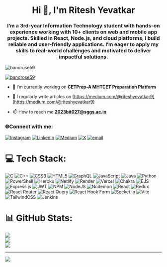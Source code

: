 <h1 align="center">Hi 👋, I'm Ritesh Yevatkar</h1>
<h3 align="center">I’m a 3rd-year Information Technology student with hands-on experience working with 10+ clients on web and mobile app projects. Skilled in React, Node.js, and cloud platforms, I build reliable and user-friendly applications. I’m eager to apply my skills to real-world challenges and motivated to deliver impactful solutions.</h3>

<p align="left"> <img src="https://komarev.com/ghpvc/?username=bandrose59&label=Profile%20views&color=0e75b6&style=flat" alt="bandrose59" /> </p>

<p align="left"> <a href="https://github.com/ryo-ma/github-profile-trophy"><img src="https://github-profile-trophy.vercel.app/?username=bandrose59" alt="bandrose59" /></a> </p>

- 🔭 I’m currently working on **CETPrep-A MHTCET Preparation Platform**

- 📝 I regularly write articles on [https://medium.com/@riteshyevatkar9](https://medium.com/@riteshyevatkar9)

- 📫 How to reach me **2023bit027@sggs.ac.in**


<h3 align="left"> 🌐Connect with me:</h3>
<p align="left">


[![Instagram](https://img.shields.io/badge/Instagram-%23E4405F.svg?logo=Instagram&logoColor=white)](https://instagram.com/ritesh.yevatkar) [![LinkedIn](https://img.shields.io/badge/LinkedIn-%230077B5.svg?logo=linkedin&logoColor=white)](https://linkedin.com/in/riteshyevatkar) [![Medium](https://img.shields.io/badge/Medium-12100E?logo=medium&logoColor=white)](https://medium.com/@riteshyevatkar9) [![X](https://img.shields.io/badge/X-black.svg?logo=X&logoColor=white)](https://x.com/ritz_code) [![email](https://img.shields.io/badge/Email-D14836?logo=gmail&logoColor=white)](mailto:2023bit027@sggs.ac.in) 

# 💻 Tech Stack:
![C](https://img.shields.io/badge/c-%2300599C.svg?style=for-the-badge&logo=c&logoColor=white) ![C++](https://img.shields.io/badge/c++-%2300599C.svg?style=for-the-badge&logo=c%2B%2B&logoColor=white) ![CSS3](https://img.shields.io/badge/css3-%231572B6.svg?style=for-the-badge&logo=css3&logoColor=white) ![HTML5](https://img.shields.io/badge/html5-%23E34F26.svg?style=for-the-badge&logo=html5&logoColor=white) ![GraphQL](https://img.shields.io/badge/-GraphQL-E10098?style=for-the-badge&logo=graphql&logoColor=white) ![JavaScript](https://img.shields.io/badge/javascript-%23323330.svg?style=for-the-badge&logo=javascript&logoColor=%23F7DF1E) ![Java](https://img.shields.io/badge/java-%23ED8B00.svg?style=for-the-badge&logo=openjdk&logoColor=white) ![Python](https://img.shields.io/badge/python-3670A0?style=for-the-badge&logo=python&logoColor=ffdd54) ![PowerShell](https://img.shields.io/badge/PowerShell-%235391FE.svg?style=for-the-badge&logo=powershell&logoColor=white)  ![Heroku](https://img.shields.io/badge/heroku-%23430098.svg?style=for-the-badge&logo=heroku&logoColor=white) ![Netlify](https://img.shields.io/badge/netlify-%23000000.svg?style=for-the-badge&logo=netlify&logoColor=#00C7B7) ![Render](https://img.shields.io/badge/Render-%46E3B7.svg?style=for-the-badge&logo=render&logoColor=white) ![Vercel](https://img.shields.io/badge/vercel-%23000000.svg?style=for-the-badge&logo=vercel&logoColor=white) ![Chakra](https://img.shields.io/badge/chakra-%234ED1C5.svg?style=for-the-badge&logo=chakraui&logoColor=white) ![EJS](https://img.shields.io/badge/ejs-%23B4CA65.svg?style=for-the-badge&logo=ejs&logoColor=black) ![Express.js](https://img.shields.io/badge/express.js-%23404d59.svg?style=for-the-badge&logo=express&logoColor=%2361DAFB) ![JWT](https://img.shields.io/badge/JWT-black?style=for-the-badge&logo=JSON%20web%20tokens) ![NPM](https://img.shields.io/badge/NPM-%23CB3837.svg?style=for-the-badge&logo=npm&logoColor=white) ![NodeJS](https://img.shields.io/badge/node.js-6DA55F?style=for-the-badge&logo=node.js&logoColor=white) ![Nodemon](https://img.shields.io/badge/NODEMON-%23323330.svg?style=for-the-badge&logo=nodemon&logoColor=%BBDEAD) ![React](https://img.shields.io/badge/react-%2320232a.svg?style=for-the-badge&logo=react&logoColor=%2361DAFB) ![Redux](https://img.shields.io/badge/redux-%23593d88.svg?style=for-the-badge&logo=redux&logoColor=white) ![React Router](https://img.shields.io/badge/React_Router-CA4245?style=for-the-badge&logo=react-router&logoColor=white) ![React Query](https://img.shields.io/badge/-React%20Query-FF4154?style=for-the-badge&logo=react%20query&logoColor=white) ![React Hook Form](https://img.shields.io/badge/React%20Hook%20Form-%23EC5990.svg?style=for-the-badge&logo=reacthookform&logoColor=white) ![Socket.io](https://img.shields.io/badge/Socket.io-black?style=for-the-badge&logo=socket.io&badgeColor=010101) ![Vite](https://img.shields.io/badge/vite-%23646CFF.svg?style=for-the-badge&logo=vite&logoColor=white) ![TailwindCSS](https://img.shields.io/badge/tailwindcss-%2338B2AC.svg?style=for-the-badge&logo=tailwind-css&logoColor=white) ![Jenkins](https://img.shields.io/badge/jenkins-%232C5263.svg?style=for-the-badge&logo=jenkins&logoColor=white)

# 📊 GitHub Stats:
![](https://github-readme-stats.vercel.app/api?username=bandrose59&theme=transparent&hide_border=false&include_all_commits=true&count_private=true)<br/>
![](https://nirzak-streak-stats.vercel.app/?user=bandrose59&theme=transparent&hide_border=false)<br/>
![](https://github-readme-stats.vercel.app/api/top-langs/?username=bandrose59&theme=transparent&hide_border=false&include_all_commits=true&count_private=true&layout=compact)

---
[![](https://visitcount.itsvg.in/api?id=bandrose59&icon=0&color=0)](https://visitcount.itsvg.in)


